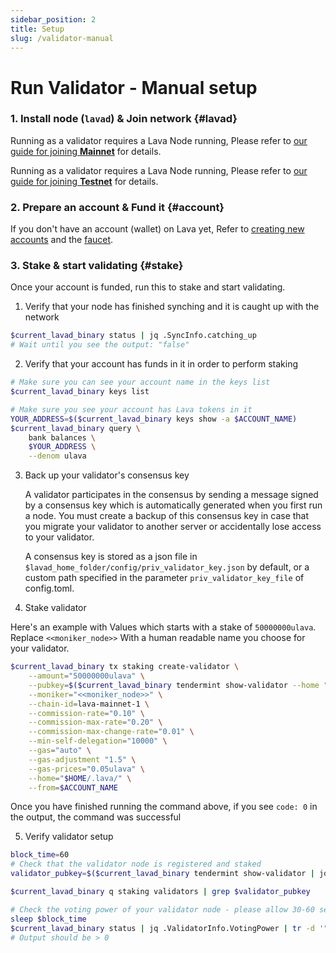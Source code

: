 ```yaml
---
sidebar_position: 2
title: Setup
slug: /validator-manual
---
```


# Run Validator - Manual setup
### 1. Install node (`lavad`) & Join network {#lavad}
Running as a validator requires a Lava Node running, Please refer to [our guide for joining **Mainnet**](mainnet) for details.

Running as a validator requires a Lava Node running, Please refer to [our guide for joining **Testnet**](testnet) for details.

### 2. Prepare an account & Fund it {#account}
If you don't have an account (wallet) on Lava yet, Refer to [creating new accounts](wallet#account) and the [faucet](faucet). 

### 3. Stake & start validating {#stake}

Once your account is funded, run this to stake and start validating.

1. Verify that your node has finished synching and it is caught up with the network

```bash
$current_lavad_binary status | jq .SyncInfo.catching_up
# Wait until you see the output: "false"
```

2. Verify that your account has funds in it in order to perform staking

```bash
# Make sure you can see your account name in the keys list
$current_lavad_binary keys list

# Make sure you see your account has Lava tokens in it
YOUR_ADDRESS=$($current_lavad_binary keys show -a $ACCOUNT_NAME)
$current_lavad_binary query \
    bank balances \
    $YOUR_ADDRESS \
    --denom ulava
```

3. Back up your validator's consensus key

   A validator participates in the consensus by sending a message signed by
   a consensus key which is automatically generated when you first run a node.
   You must create a backup of this consensus key in case that you migrate your
   validator to another server or accidentally lose access to your validator.

   A consensus key is stored as a json file in
   `$lavad_home_folder/config/priv_validator_key.json` by default, or a custom
   path specified in the parameter `priv_validator_key_file` of config.toml.

4. Stake validator

Here's an example with Values which starts with a stake of `50000000ulava`.
Replace `<<moniker_node>>` With a human readable name you choose for your validator.

```bash
$current_lavad_binary tx staking create-validator \
    --amount="50000000ulava" \
    --pubkey=$($current_lavad_binary tendermint show-validator --home "$HOME/.lava/") \
    --moniker="<<moniker_node>>" \
    --chain-id=lava-mainnet-1 \
    --commission-rate="0.10" \
    --commission-max-rate="0.20" \
    --commission-max-change-rate="0.01" \
    --min-self-delegation="10000" \
    --gas="auto" \
    --gas-adjustment "1.5" \
    --gas-prices="0.05ulava" \
    --home="$HOME/.lava/" \
    --from=$ACCOUNT_NAME
```

Once you have finished running the command above, if you see `code: 0` in the output, the command was successful

5. Verify validator setup

```bash
block_time=60
# Check that the validator node is registered and staked
validator_pubkey=$($current_lavad_binary tendermint show-validator | jq .key | tr -d '"')

$current_lavad_binary q staking validators | grep $validator_pubkey

# Check the voting power of your validator node - please allow 30-60 seconds for the output to be updated
sleep $block_time
$current_lavad_binary status | jq .ValidatorInfo.VotingPower | tr -d '"'
# Output should be > 0
```